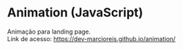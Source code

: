 # Animation (JavaScript)
Animação para landing page.<br>
Link de acesso: https://dev-marcioreis.github.io/animation/
